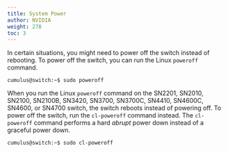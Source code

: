 ```yaml
---
title: System Power
author: NVIDIA
weight: 278
toc: 3
---
```

In certain situations, you might need to power off the switch instead of rebooting. To power off the switch, you can run the Linux `poweroff` command.

```
cumulus@switch:~$ sudo poweroff
```

When you run the Linux `poweroff` command on the SN2201, SN2010, SN2100, SN2100B, SN3420, SN3700, SN3700C, SN4410, SN4600C, SN4600, or SN4700 switch, the switch reboots instead of powering off. To power off the switch, run the `cl-poweroff` command instead. The `cl-poweroff` command performs a hard *abrupt* power down instead of a graceful power down.

```
cumulus@switch:~$ sudo cl-poweroff
```
